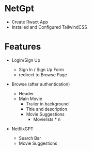 # NetGpt

- Create Rwact App
- Installed and Configured TailwindCSS


# Features

- Login/Sign Up
    - Sign In / Sign Up Form
    - redirect to Browse Page
- Browse (after authentication)
    - Header
    - Main Movie
        - Trailer in background
        - Title and description
        - Movie Suggestions
            - Movielists * n
    
- NetflixGPT 
    - Search Bar
    - Movie Suggestions
